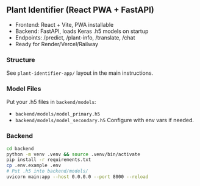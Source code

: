 ## Plant Identifier (React PWA + FastAPI)

- Frontend: React + Vite, PWA installable
- Backend: FastAPI, loads Keras .h5 models on startup
- Endpoints: /predict, /plant-info, /translate, /chat
- Ready for Render/Vercel/Railway

### Structure
See `plant-identifier-app/` layout in the main instructions.

### Model Files
Put your .h5 files in `backend/models`:
- `backend/models/model_primary.h5`
- `backend/models/model_secondary.h5`
Configure with env vars if needed.

### Backend
```bash
cd backend
python -m venv .venv && source .venv/bin/activate
pip install -r requirements.txt
cp .env.example .env
# Put .h5 into backend/models/
uvicorn main:app --host 0.0.0.0 --port 8000 --reload
